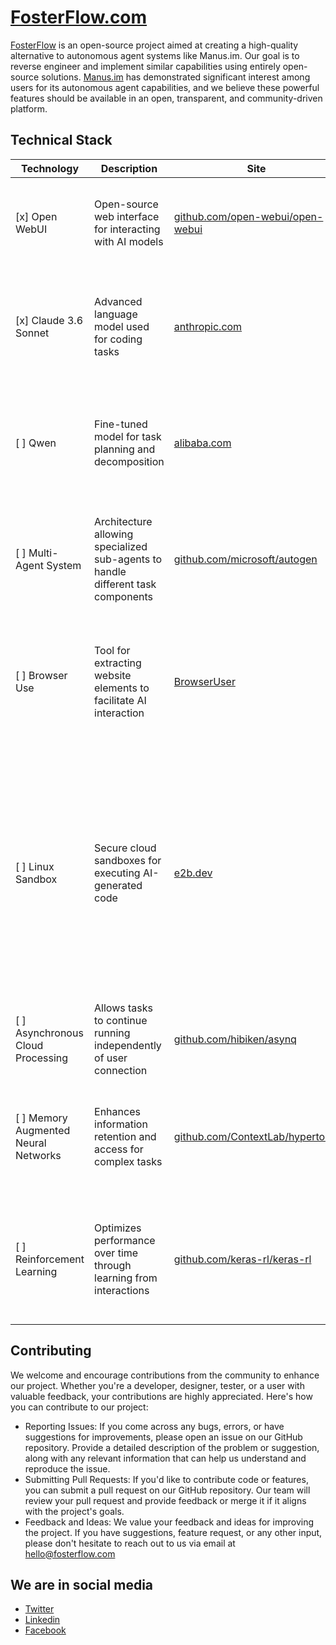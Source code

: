# [FosterFlow.com](https://fosterflow.com)

[FosterFlow](https://fosterflow.com) is an open-source project aimed at creating a high-quality alternative to autonomous agent systems like Manus.im. Our goal is to reverse engineer and implement similar capabilities using entirely open-source solutions. [Manus.im](https://manus.im/) has demonstrated significant interest among users for its autonomous agent capabilities, and we believe these powerful features should be available in an open, transparent, and community-driven platform.

## Technical Stack

| Technology                         | Description                                                        | Site                             | Proofs                                                                                                                                                          |
|------------------------------------|--------------------------------------------------------------------|----------------------------------|-----------------------------------------------------------------------------------------------------------------------------------------------------------------|
| [x] Open WebUI                     | Open-source web interface for interacting with AI models           | [github.com/open-webui/open-webui](https://github.com/open-webui/open-webui) | "Open WebUI is a ChatGPT-Style Web Interface for various LLM APIs and local models"                                                                          |
| [x] Claude 3.6 Sonnet              | Advanced language model used for coding tasks                    | [anthropic.com](https://www.anthropic.com)    | "Manus AI integrates Claude 3.6 Sonnet, Alibaba's Qwen line of models, and open-source scaffolding"                                                          |
| [ ] Qwen                           | Fine-tuned model for task planning and decomposition              | [alibaba.com](https://www.alibaba.com)        | "Manus AI integrates Claude 3.6 Sonnet, Alibaba's Qwen line of models, and open-source scaffolding"                                                          |
| [ ] Multi-Agent System             | Architecture allowing specialized sub-agents to handle different task components | [github.com/microsoft/autogen](https://github.com/microsoft/autogen) | "Manus works with a system overseeing specialized sub-agents. Each sub-agent handles specific components of a task"                                           |
| [ ] Browser Use                    | Tool for extracting website elements to facilitate AI interaction | [BrowserUser](https://github.com/browser-use/browser-use)       | "Browser Use is one of the components Manus employs to execute various tasks, like clicking through site menus and filling out forms"                       |
| [ ] Linux Sandbox                  | Secure cloud sandboxes for executing AI-generated code           | [e2b.dev](https://e2b.dev)                   | The provided document is the landing page for E2B, which states "E2B is an open-source runtime for executing AI-generated code in secure cloud sandboxes. Made for agentic & AI use cases." The search results mention that the Manus team has identified e2b as a significant investment area. |
| [ ] Asynchronous Cloud Processing  | Allows tasks to continue running independently of user connection | [github.com/hibiken/asynq](https://github.com/hibiken/asynq)   | "Operating in a cloud environment, Manus processes tasks asynchronously"                                                                                      |
| [ ] Memory Augmented Neural Networks | Enhances information retention and access for complex tasks      | [github.com/ContextLab/hypertools](https://github.com/ContextLab/hypertools) | "Manus AI utilizes MANNs to enhance information retention and efficiently access vast amounts of information"                                                   |
| [ ] Reinforcement Learning         | Optimizes performance over time through learning from interactions | [github.com/keras-rl/keras-rl](https://github.com/keras-rl/keras-rl)   | "Manus AI utilizes optimized training algorithms, such as reinforcement learning, to learn from past interactions"                                              |


## Contributing

We welcome and encourage contributions from the community to enhance our project. Whether you're a developer, designer,
tester, or a user with valuable feedback, your contributions are highly appreciated. Here's how you can contribute to
our project:

* Reporting Issues: If you come across any bugs, errors, or have suggestions for improvements, please open an issue on
  our GitHub repository. Provide a detailed description of the problem or suggestion, along with any relevant
  information that can help us understand and reproduce the issue.
* Submitting Pull Requests: If you'd like to contribute code or features, you can submit a pull request on our GitHub
  repository. Our team will review your pull request and provide feedback or merge it if it aligns with the project's
  goals.
* Feedback and Ideas: We value your feedback and ideas for improving the project. If you have suggestions, feature
  request, or any other input, please don't hesitate to reach out to us via email at hello@fosterflow.com

## We are in social media

* [Twitter](https://twitter.com/fosterflow_com)
* [Linkedin](https://www.linkedin.com/company/fosterflow/)
* [Facebook](https://www.facebook.com/fosterflowcom)
